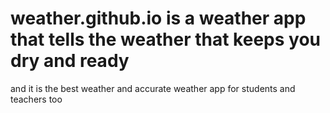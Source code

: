 # weather.github.io is a weather app that tells the weather that keeps you dry and ready
and it is the best weather and accurate weather app for students and teachers too
